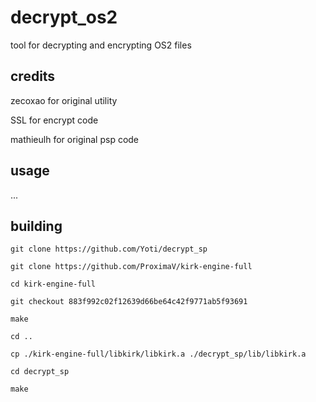 # decrypt_os2

tool for decrypting and encrypting OS2 files

## credits

zecoxao for original utility

SSL for encrypt code

mathieulh for original psp code

## usage

...

## building

```
git clone https://github.com/Yoti/decrypt_sp

git clone https://github.com/ProximaV/kirk-engine-full

cd kirk-engine-full

git checkout 883f992c02f12639d66be64c42f9771ab5f93691

make

cd ..

cp ./kirk-engine-full/libkirk/libkirk.a ./decrypt_sp/lib/libkirk.a

cd decrypt_sp

make
```
